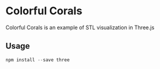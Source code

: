 # Colorful Corals

Colorful Corals is an example of STL visualization in Three.js

## Usage

```javascript
npm install --save three
```
